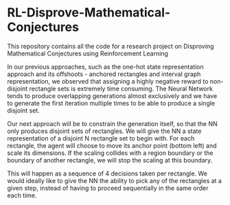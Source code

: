# RL-Disprove-Mathematical-Conjectures
This repository contains all the code for a research project on Disproving Mathematical Conjectures using Reinforcement Learning

In our previous approaches, such as the one-hot state representation approach and its offshoots - anchored rectangles and interval graph representation, we observed that assigning a highly negative reward to non-disjoint rectangle sets is extremely time consuming. The Neural Network tends to produce overlapping generations almost exclusively and we have to generate the first iteration multiple times to be able to produce a single disjoint set. 

Our next approach will be to constrain the generation itself, so that the NN only produces disjoint sets of rectangles. We will give the NN a state representation of a disjoint N rectangle set to begin with. For each rectangle, the agent will choose to move its anchor point (bottom left) and scale its dimensions. If the scaling collides with a region boundary or the boundary of another rectangle, we will stop the scaling at this boundary.

This will happen as a sequence of 4 decisions taken per rectangle. We would ideally like to give the NN the ability to pick any of the rectangles at a given step, instead of having to proceed sequentially in the same order each time.